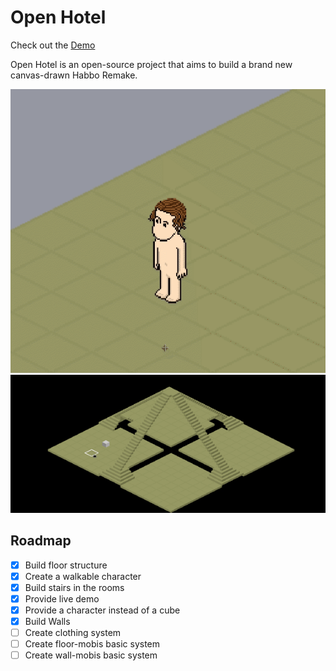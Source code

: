 # Open Hotel

Check out the [Demo](https://open-hotel-demo.netlify.com/)

Open Hotel is an open-source project that aims to build a brand new canvas-drawn Habbo Remake.

![Open Hotel Client walking screenshot](./public/resources/images/walk_around.gif)
![Open Hotel Client screenshot](./public/resources/images/hclient.gif)

## Roadmap

- [x] Build floor structure
- [x] Create a walkable character
- [x] Build stairs in the rooms
- [x] Provide live demo
- [x] Provide a character instead of a cube
- [x] Build Walls
- [ ] Create clothing system
- [ ] Create floor-mobis basic system
- [ ] Create wall-mobis basic system
